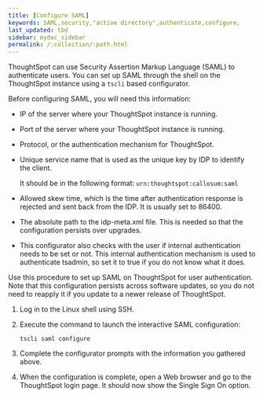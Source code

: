 ```yaml
---
title: [Configure SAML]
keywords: SAML,security,"active directory",authenticate,configure,
last_updated: tbd
sidebar: mydoc_sidebar
permalink: /:collection/:path.html
---
```

ThoughtSpot can use Security Assertion Markup Language \(SAML\) to authenticate users. You can set up SAML through the shell on the ThoughtSpot instance using a `tscli` based configurator.

Before configuring SAML, you will need this information:

-   IP of the server where your ThoughtSpot instance is running.
-   Port of the server where your ThoughtSpot instance is running.
-   Protocol, or the authentication mechanism for ThoughtSpot.
-   Unique service name that is used as the unique key by IDP to identify the client.

    It should be in the following format: `urn:thoughtspot:callosum:saml`

-   Allowed skew time, which is the time after authentication response is rejected and sent back from the IDP. It is usually set to 86400.
-   The absolute path to the idp-meta.xml file. This is needed so that the configuration persists over upgrades.
-   This configurator also checks with the user if internal authentication needs to be set or not. This internal authentication mechanism is used to authenticate tsadmin, so set it to true if you do not know what it does.

Use this procedure to set up SAML on ThoughtSpot for user authentication. Note that this configuration persists across software updates, so you do not need to reapply it if you update to a newer release of ThoughtSpot.

1. Log in to the Linux shell using SSH.
2. Execute the command to launch the interactive SAML configuration:

    ```
    tscli saml configure
    ```

3. Complete the configurator prompts with the information you gathered above.
4. When the configuration is complete, open a Web browser and go to the ThoughtSpot login page.
   It should now show the Single Sign On option.
